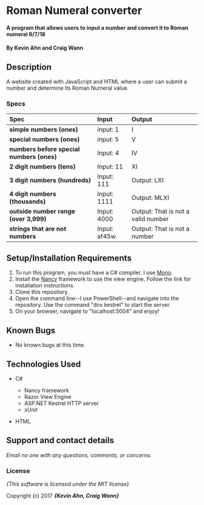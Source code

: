 # Roman Numeral converter

#### A program that allows users to input a number and convert it to Roman numeral 6/7/18

#### By **Kevin Ahn and Craig Wann**

## Description

A website created with JavaScript and HTML where a user can submit a number and determine its Roman Numeral value.


### Specs
| Spec | Input | Output |
| :-------------     | :------------- | :------------- |
| **simple numbers (ones)** | input: 1 | I |
| **special numbers (ones)** | input: 5 | V |
| **numbers before special numbers (ones)**| Input: 4 | IV |
| **2 digit numbers (tens)**| Input: 11 | XI |
| **3 digit numbers (hundreds)** | Input: 111 | Output: LXI |
| **4 digit numbers (thousands)**| Input: 1111 | Output: MLXI |
| **outside number range (over 3,999)**| Input: 4000 | Output: That is not a valid number |
| **strings that are not numbers**| Input: af45w | Output: That is not a number |


## Setup/Installation Requirements

1. To run this program, you must have a C# compiler. I use [Mono](http://www.mono-project.com).
2. Install the [Nancy](http://nancyfx.org/) framework to use the view engine. Follow the link for installation instructions.
3. Clone this repository.
4. Open the command line--I use PowerShell--and navigate into the repository. Use the command "dnx kestrel" to start the server.
5. On your browser, navigate to "localhost:5004" and enjoy!

## Known Bugs
* No known bugs at this time.

## Technologies Used
* C#
  * Nancy framework
  * Razor View Engine
  * ASP.NET Kestrel HTTP server
  * xUnit

* HTML

## Support and contact details

_Email no one with any questions, comments, or concerns._

### License

*{This software is licensed under the MIT license}*

Copyright (c) 2017 **_{Kevin Ahn, Craig Wann}_**
